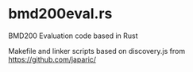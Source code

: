 # bmd200eval.rs
BMD200 Evaluation code based in Rust

Makefile and linker scripts based on discovery.js from https://github.com/japaric/
